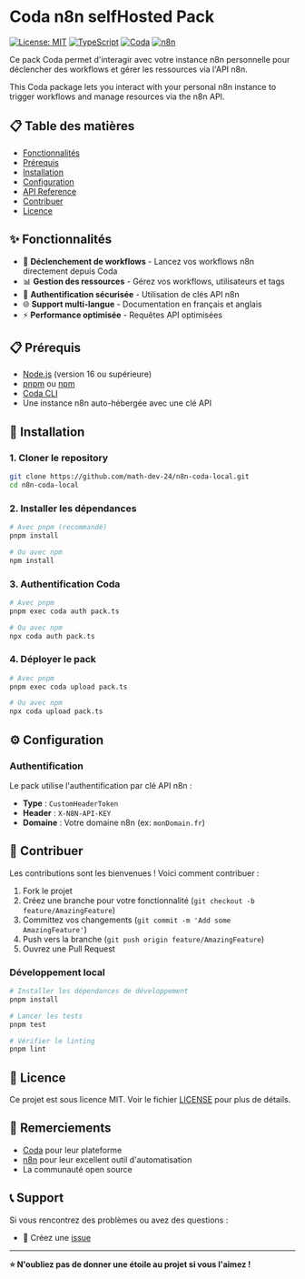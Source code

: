 # Coda n8n selfHosted Pack

[![License: MIT](https://img.shields.io/badge/License-MIT-yellow.svg)](https://opensource.org/licenses/MIT)
[![TypeScript](https://img.shields.io/badge/TypeScript-007ACC?style=flat&logo=typescript&logoColor=white)](https://www.typescriptlang.org/)
[![Coda](https://img.shields.io/badge/Coda-FF6B6B?style=flat&logo=coda&logoColor=white)](https://coda.io/)
[![n8n](https://img.shields.io/badge/n8n-FF6B6B?style=flat&logo=n8n&logoColor=white)](https://n8n.io/)

Ce pack Coda permet d'interagir avec votre instance n8n personnelle pour déclencher des workflows et gérer les ressources via l'API n8n.

This Coda package lets you interact with your personal n8n instance to trigger workflows and manage resources via the n8n API.

## 📋 Table des matières

- [Fonctionnalités](#-fonctionnalités)
- [Prérequis](#-prérequis)
- [Installation](#-installation)
- [Configuration](#-configuration)
- [API Reference](#-api-reference)
- [Contribuer](#-contribuer)
- [Licence](#-licence)

## ✨ Fonctionnalités

- 🔄 **Déclenchement de workflows** - Lancez vos workflows n8n directement depuis Coda
- 📊 **Gestion des ressources** - Gérez vos workflows, utilisateurs et tags
- 🔐 **Authentification sécurisée** - Utilisation de clés API n8n
- 🌐 **Support multi-langue** - Documentation en français et anglais
- ⚡ **Performance optimisée** - Requêtes API optimisées

## 📋 Prérequis

- [Node.js](https://nodejs.org/) (version 16 ou supérieure)
- [pnpm](https://pnpm.io/) ou [npm](https://www.npmjs.com/)
- [Coda CLI](https://coda.io/developers/apis/v1)
- Une instance n8n auto-hébergée avec une clé API

## 🚀 Installation

### 1. Cloner le repository

```bash
git clone https://github.com/math-dev-24/n8n-coda-local.git
cd n8n-coda-local
```

### 2. Installer les dépendances

```bash
# Avec pnpm (recommandé)
pnpm install

# Ou avec npm
npm install
```

### 3. Authentification Coda

```bash
# Avec pnpm
pnpm exec coda auth pack.ts

# Ou avec npm
npx coda auth pack.ts
```

### 4. Déployer le pack

```bash
# Avec pnpm
pnpm exec coda upload pack.ts

# Ou avec npm
npx coda upload pack.ts
```

## ⚙️ Configuration

### Authentification

Le pack utilise l'authentification par clé API n8n :

- **Type** : `CustomHeaderToken`
- **Header** : `X-N8N-API-KEY`
- **Domaine** : Votre domaine n8n (ex: `monDomain.fr`)


## 🤝 Contribuer

Les contributions sont les bienvenues ! Voici comment contribuer :

1. Fork le projet
2. Créez une branche pour votre fonctionnalité (`git checkout -b feature/AmazingFeature`)
3. Committez vos changements (`git commit -m 'Add some AmazingFeature'`)
4. Push vers la branche (`git push origin feature/AmazingFeature`)
5. Ouvrez une Pull Request

### Développement local

```bash
# Installer les dépendances de développement
pnpm install

# Lancer les tests
pnpm test

# Vérifier le linting
pnpm lint
```

## 📝 Licence

Ce projet est sous licence MIT. Voir le fichier [LICENSE](LICENSE) pour plus de détails.

## 🙏 Remerciements

- [Coda](https://coda.io/) pour leur plateforme
- [n8n](https://n8n.io/) pour leur excellent outil d'automatisation
- La communauté open source

## 📞 Support

Si vous rencontrez des problèmes ou avez des questions :

- 📧 Créez une [issue](https://github.com/math-dev-24/n8n-coda-local/issues)

---

**⭐ N'oubliez pas de donner une étoile au projet si vous l'aimez !**

